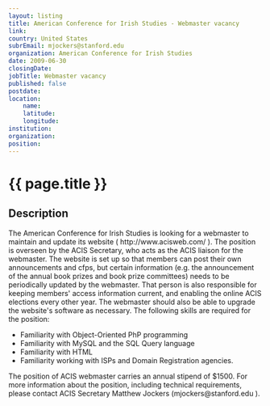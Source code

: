 ```yaml
---
layout: listing
title: American Conference for Irish Studies - Webmaster vacancy
link:
country: United States
subrEmail: mjockers@stanford.edu
organization: American Conference for Irish Studies 
date: 2009-06-30
closingDate: 
jobTitle: Webmaster vacancy
published: false
postdate:
location:
    name: 
    latitude: 
    longitude: 
institution: 
organization: 
position: 
--- 
```



# {{ page.title }}

## Description





<p>The American Conference for Irish Studies is looking for a webmaster to
maintain and update its website (
 http://www.acisweb.com/ ). The position is overseen by the ACIS
Secretary, who acts as the ACIS liaison for the webmaster. The website
is set up so that members can post their own announcements and cfps, but
certain information (e.g. the announcement of the annual book prizes and
book prize committees) needs to be periodically updated by the
webmaster. That person is also responsible for keeping members' access
information current, and enabling the online ACIS elections every other
year. The webmaster should also be able to upgrade the website's
software as necessary. The following skills are required for the position:
</p>

<ul>
<li>Familiarity with Object-Oriented PhP programming</li>
<li>Familiarity with MySQL and the SQL Query language</li>
<li>Familiarity with HTML</li>
<li>Familiarity working with ISPs and Domain Registration agencies.</li>
</ul>

<p>The position of ACIS webmaster carries an annual stipend of $1500. For
more information about the position, including technical requirements,
please contact ACIS Secretary Matthew Jockers (mjockers@stanford.edu ).</p>


